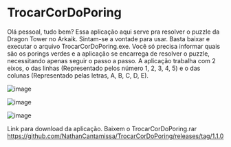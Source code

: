 # TrocarCorDoPoring

Olá pessoal, tudo bem? Essa aplicação aqui serve pra resolver o puzzle da Dragon Tower no Arkaik. Sintam-se a vontade para usar. Basta baixar e executar o arquivo TrocarCorDoPoring.exe. Você só precisa informar quais são os porings verdes e a aplicação se encarrega de resolver o puzzle, necessitando apenas seguir o passo a passo. A aplicação trabalha com 2 eixos, o das linhas (Representado pelos número 1, 2, 3, 4, 5)  e o das colunas (Representado pelas letras, A, B, C, D, E).




![image](https://github.com/user-attachments/assets/f6382f10-24d6-48a5-9f23-2d5f2290938f)

![image](https://github.com/user-attachments/assets/2a4f314b-a48c-4385-9552-9a038dcb8a06)

![image](https://github.com/user-attachments/assets/3a9c4181-2546-486a-a1bd-b074e1ac425a)

Link para download da aplicação. Baixem o TrocarCorDoPoring.rar
https://github.com/NathanCantamissa/TrocarCorDoPoring/releases/tag/1.1.0
